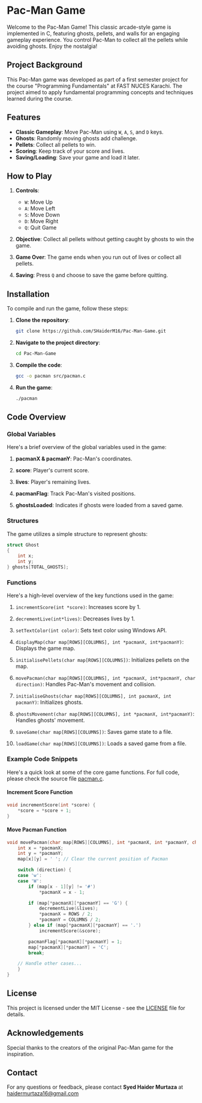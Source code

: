# Pac-Man Game

Welcome to the Pac-Man Game! This classic arcade-style game is implemented in C, featuring ghosts, pellets, and walls for an engaging gameplay experience. You control Pac-Man to collect all the pellets while avoiding ghosts. Enjoy the nostalgia!

## Project Background

This Pac-Man game was developed as part of a first semester project for the course "Programming Fundamentals" at FAST NUCES Karachi. The project aimed to apply fundamental programming concepts and techniques learned during the course.

## Features

- **Classic Gameplay**: Move Pac-Man using `W`, `A`, `S`, and `D` keys.
- **Ghosts**: Randomly moving ghosts add challenge.
- **Pellets**: Collect all pellets to win.
- **Scoring**: Keep track of your score and lives.
- **Saving/Loading**: Save your game and load it later.

## How to Play

1. **Controls**:
   - `W`: Move Up
   - `A`: Move Left
   - `S`: Move Down
   - `D`: Move Right
   - `Q`: Quit Game

2. **Objective**: Collect all pellets without getting caught by ghosts to win the game.

3. **Game Over**: The game ends when you run out of lives or collect all pellets.

4. **Saving**: Press `Q` and choose to save the game before quitting.

## Installation

To compile and run the game, follow these steps:

1. **Clone the repository**:

    ```bash
    git clone https://github.com/SHaiderM16/Pac-Man-Game.git
    ```

2. **Navigate to the project directory**:

    ```bash
    cd Pac-Man-Game
    ```

3. **Compile the code**:

    ```bash
    gcc -o pacman src/pacman.c
    ```

4. **Run the game**:

    ```bash
    ./pacman
    ```

## Code Overview

### Global Variables

Here's a brief overview of the global variables used in the game:

1. **pacmanX & pacmanY**: Pac-Man's coordinates.

2. **score**: Player's current score.

3. **lives**: Player's remaining lives.

4. **pacmanFlag**: Track Pac-Man's visited positions.

5. **ghostsLoaded**: Indicates if ghosts were loaded from a saved game.

### Structures

The game utilizes a simple structure to represent ghosts:

```c
struct Ghost
{
    int x;
    int y;
} ghosts[TOTAL_GHOSTS];
```

### Functions

Here's a high-level overview of the key functions used in the game:

1. `incrementScore(int *score)`: Increases score by 1.

2. `decrementLive(int*lives)`: Decreases lives by 1.

3. `setTextColor(int color)`: Sets text color using Windows API.

4. `displayMap(char map[ROWS][COLUMNS], int *pacmanX, int*pacmanY)`: Displays the game map.

5. `initialisePellets(char map[ROWS][COLUMNS])`: Initializes pellets on the map.

6. `movePacman(char map[ROWS][COLUMNS], int *pacmanX, int*pacmanY, char direction)`: Handles Pac-Man's movement and collision.

7. `initialiseGhosts(char map[ROWS][COLUMNS], int pacmanX, int pacmanY)`: Initializes ghosts.

8. `ghostsMovement(char map[ROWS][COLUMNS], int *pacmanX, int*pacmanY)`: Handles ghosts' movement.

9. `saveGame(char map[ROWS][COLUMNS])`: Saves game state to a file.

10. `loadGame(char map[ROWS][COLUMNS])`: Loads a saved game from a file.

### Example Code Snippets

Here's a quick look at some of the core game functions. For full code, please check the source file [pacman.c](https://github.com/SHaiderM16/Pac-Man-Game/blob/main/src/pacman.c).

#### Increment Score Function

```c
void incrementScore(int *score) {
    *score = *score + 1;
}
```

#### Move Pacman Function

```c
void movePacman(char map[ROWS][COLUMNS], int *pacmanX, int *pacmanY, char direction) {
    int x = *pacmanX;
    int y = *pacmanY;
    map[x][y] = ' '; // Clear the current position of Pacman

    switch (direction) {
    case 'w':
    case 'W':
        if (map[x - 1][y] != '#')
            *pacmanX = x - 1;

        if (map[*pacmanX][*pacmanY] == 'G') {
            decrementLive(&lives);
            *pacmanX = ROWS / 2;
            *pacmanY = COLUMNS / 2;
        } else if (map[*pacmanX][*pacmanY] == '.')
            incrementScore(&score);

        pacmanFlag[*pacmanX][*pacmanY] = 1;
        map[*pacmanX][*pacmanY] = 'C';
        break;

    // Handle other cases...
    }
}
```

## License

This project is licensed under the MIT License - see the [LICENSE](https://github.com/SHaiderM16/Pac-Man-Game/blob/main/docs/LICENSE) file for details.

## Acknowledgements

Special thanks to the creators of the original Pac-Man game for the inspiration.

## Contact

For any questions or feedback, please contact **Syed Haider Murtaza** at [haidermurtaza16@gmail.com](mailto:haidermurtaza16@gmail.com)
